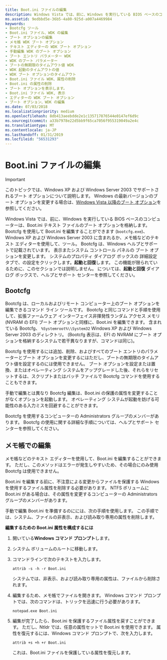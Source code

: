 ```yaml
---
title: Boot.ini ファイルの編集
description: Windows Vista では、前に、Windows を実行している BIOS ベースのコンピューターは、Boot.ini テキスト ファイルのブート オプションを格納します。
ms.assetid: 9edbbd5e-36b5-4a80-925d-a007a4469984
keywords:
- Bootcfg ツール
- Boot.ini ファイル、WDK の編集
- ブート オプションの編集
- メモ帳 WDK ブート オプション
- テキスト エディターの WDK ブート オプション
- 手動編集 WDK のブート オプション
- ブート エントリ パラメーター WDK
- WDK のブート パラメーター
- ブートの無期限のタイムアウト値 WDK
- WDK 起動のタイムアウトの値
- WDK ブート オプションのタイムアウト
- Boot.ini ファイル WDK、属性の削除
- Boot.ini の属性の削除
- ブート オプションを表示します。
- Boot.ini ファイル WDK, 表示
- エディターの WDK ブート オプション
- ブート オプション、WDK の編集
ms.date: 07/03/2018
ms.localizationpriority: medium
ms.openlocfilehash: 8db413aeebdde2e1c135717876544e0147ef6d9c
ms.sourcegitcommit: a33b7978e22d5bb9f65ca7056f955319049a2e4c
ms.translationtype: MT
ms.contentlocale: ja-JP
ms.lasthandoff: 01/31/2019
ms.locfileid: "56531293"
---
```

# <a name="editing-the-bootini-file"></a>Boot.ini ファイルの編集


> [!IMPORTANT] 
> このトピックでは、Windows XP および Windows Server 2003 でサポートされるブート オプションについて説明します。 Windows の最新バージョンのブート オプションを変更する場合は、[Windows Vista 以降のブート オプション](boot-options-in-windows-vista-and-later.md)を参照してください。

Windows Vista では、前に、Windows を実行している BIOS ベースのコンピューターは、Boot.ini テキスト ファイルのブート オプションを格納します。 Bootcfg を使用して Boot.ini を編集することができます (`bootcfg.exe`)、Windows XP および Windows Server 2003 に含まれるか、メモ帳などのテキスト エディターを使用して、ツール。 Bootcfg は、Windows ヘルプとサポートで記載されています。 表示またシステム コントロール パネルの ブート オプションを変更します。 システムのプロパティ ダイアログ ボックスの 詳細設定 タブで、の設定をクリックします。**起動と回復**します。 この機能が限られているために、このセクションでは説明しません。 については、**起動と回復** ダイアログ ボックスで、ヘルプとサポート センターを参照してください。

## <a name="bootcfg"></a>Bootcfg

Bootcfg は、ローカルおよびリモート コンピューター上のブート オプションを編集できるコマンド ライン ツールです。 Bootcfg と同じコマンドと手順を使用して、拡張ファームウェア インターフェイス非揮発性ランダム アクセス メモリ (NVRAM の EFI) ブート オプションと同様に、Boot.ini を編集できます。 含まれている Bootcfg、 `%Systemroot%\\System32` Windows XP および Windows Server 2003 のディレクトリ。 (Bootcfg 表示は、EFI の NVRAM にブート オプションを格納するシステムで若干異なりますが、コマンドは同じ)。

Bootcfg を使用するには追加、削除、およびすべてのブート エントリのパラメーターとブート オプションを変更するにはただし、ブートの無期限のタイムアウト値を設定するのには使用できません。 ブート オプションを設定または置換、またはオペレーティング システムをアップグレードした後、それらをリセットするは、スクリプトまたはバッチ ファイルで Bootcfg コマンドを使用することもできます。

手動で編集とは異なり Bootcfg 編集は、Boot.ini の保護の属性を変更することがなくオプションを起動します。 オペレーティング システムが起動を妨げる可能性のある入力ミスを回避することができます。

Bootcfg を使用するコンピューターの Administrators グループのメンバーがあります。 Bootcfg の使用に関する詳細な手順については、ヘルプとサポート センターを参照してください。

## <a name="editing-in-notepad"></a>メモ帳での編集

メモ帳などのテキスト エディターを使用して、Boot.ini を編集することができます。 ただし、このメソッドはエラーが発生しやすいため、その場合にのみ使用 Bootcfg は使用できません。

Boot.ini を編集する前に、不注意による変更からファイルを保護する Windows を使用するファイル属性を削除する必要があります。 NTFS ボリュームに Boot.ini がある場合は、その属性を変更するコンピューターの Administrators グループのメンバーがあります。

手動で編集 Boot.ini を準備するのにには、次の手順を使用します。 この手順では、システム、ファイルの非表示、および読み取り専用の属性を削除します。

**編集するための Boot.ini 属性を構成するには**

1.  開いている**Windows コマンド プロンプト**します。 

2.  システム ボリュームのルートに移動します。

3.  コマンドラインで次のテキストを入力します。

    ```
    attrib -s -h -r Boot.ini
    ```

    システムでは、非表示、および読み取り専用の属性は、ファイルから削除されます。
    
4.  編集するため、メモ帳でファイルを開きます。 Windows コマンド プロンプトでは、次のコマンドは、トリックを迅速に行う必要があります。

    ```
    notepad.exe Boot.ini
    ```

5.  編集が完了したら、Boot.ini を保護するファイル属性を戻すことができます。 ただし、Ntldr では、任意の属性セットで Boot.ini を使用できます。 属性を復元するには、Windows コマンド プロンプトで、次を入力します。

    ```
    attrib +s +h +r Boot.ini
    ```

    これは、Boot.ini ファイルを保護している属性を復元します。
